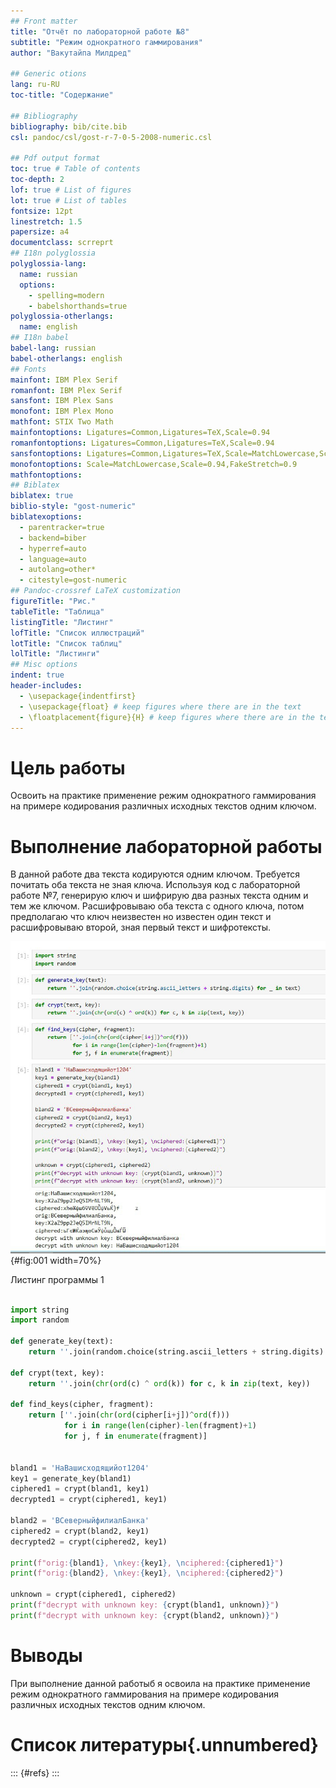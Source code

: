 ```yaml
---
## Front matter
title: "Отчёт по лабораторной работе №8"
subtitle: "Режим однократного гаммирования"
author: "Вакутайпа Милдред"

## Generic otions
lang: ru-RU
toc-title: "Содержание"

## Bibliography
bibliography: bib/cite.bib
csl: pandoc/csl/gost-r-7-0-5-2008-numeric.csl

## Pdf output format
toc: true # Table of contents
toc-depth: 2
lof: true # List of figures
lot: true # List of tables
fontsize: 12pt
linestretch: 1.5
papersize: a4
documentclass: scrreprt
## I18n polyglossia
polyglossia-lang:
  name: russian
  options:
	- spelling=modern
	- babelshorthands=true
polyglossia-otherlangs:
  name: english
## I18n babel
babel-lang: russian
babel-otherlangs: english
## Fonts
mainfont: IBM Plex Serif
romanfont: IBM Plex Serif
sansfont: IBM Plex Sans
monofont: IBM Plex Mono
mathfont: STIX Two Math
mainfontoptions: Ligatures=Common,Ligatures=TeX,Scale=0.94
romanfontoptions: Ligatures=Common,Ligatures=TeX,Scale=0.94
sansfontoptions: Ligatures=Common,Ligatures=TeX,Scale=MatchLowercase,Scale=0.94
monofontoptions: Scale=MatchLowercase,Scale=0.94,FakeStretch=0.9
mathfontoptions:
## Biblatex
biblatex: true
biblio-style: "gost-numeric"
biblatexoptions:
  - parentracker=true
  - backend=biber
  - hyperref=auto
  - language=auto
  - autolang=other*
  - citestyle=gost-numeric
## Pandoc-crossref LaTeX customization
figureTitle: "Рис."
tableTitle: "Таблица"
listingTitle: "Листинг"
lofTitle: "Список иллюстраций"
lotTitle: "Список таблиц"
lolTitle: "Листинги"
## Misc options
indent: true
header-includes:
  - \usepackage{indentfirst}
  - \usepackage{float} # keep figures where there are in the text
  - \floatplacement{figure}{H} # keep figures where there are in the text
---
```


# Цель работы

Освоить на практике применение режим однократного гаммирования на примере кодирования различных исходных текстов одним ключом.

# Выполнение лабораторной работы

В данной работе два текста кодируются одним ключом. Требуется почитать оба текста не зная ключа. Используя код с лабораторной работе №7, генерирую ключ и шифрирую два разных текста одним и тем же ключом. Расшифровываю оба текста с одного ключа, потом предполагаю что ключ неизвестен но известен один текст и расшифровываю второй, зная первый текст и шифротексты.  

![Расшифрированные тексты](image/1.jpg){#fig:001 width=70%}

Листинг программы 1 

``` python

import string
import random

def generate_key(text):
    return ''.join(random.choice(string.ascii_letters + string.digits) for _ in text)
    
def crypt(text, key):
    return ''.join(chr(ord(c) ^ ord(k)) for c, k in zip(text, key))
    
def find_keys(cipher, fragment):
    return [''.join(chr(ord(cipher[i+j])^ord(f)))
            for i in range(len(cipher)-len(fragment)+1)
            for j, f in enumerate(fragment)]
            
            
bland1 = 'НаВашисходящийот1204'
key1 = generate_key(bland1)
ciphered1 = crypt(bland1, key1)
decrypted1 = crypt(ciphered1, key1)

bland2 = 'ВСеверныйфилиалБанка'
ciphered2 = crypt(bland2, key1)
decrypted2 = crypt(ciphered2, key1)

print(f"orig:{bland1}, \nkey:{key1}, \nciphered:{ciphered1}")
print(f"orig:{bland2}, \nkey:{key1}, \nciphered:{ciphered2}")

unknown = crypt(ciphered1, ciphered2)
print(f"decrypt with unknown key: {crypt(bland1, unknown)}")
print(f"decrypt with unknown key: {crypt(bland2, unknown)}")

```

# Выводы

При выполнение данной работыб я освоила на практике применение режим однократного гаммирования на примере кодирования различных исходных текстов одним ключом.

# Список литературы{.unnumbered}

::: {#refs}
:::

